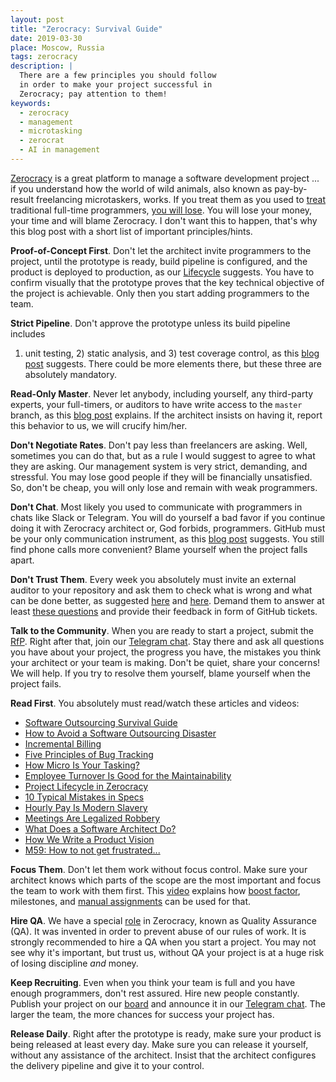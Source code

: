 ```yaml
---
layout: post
title: "Zerocracy: Survival Guide"
date: 2019-03-30
place: Moscow, Russia
tags: zerocracy
description: |
  There are a few principles you should follow
  in order to make your project successful in
  Zerocracy; pay attention to them!
keywords:
  - zerocracy
  - management
  - microtasking
  - zerocrat
  - AI in management
---
```


<!-- this post migrated here from zerocracy.com -->

[Zerocracy](https://www.zerocracy.com) is a great platform to manage
a software development project ... if you understand how the
world of wild animals, also known as pay-by-result freelancing
microtaskers, works. If you treat them as you used to
[treat](https://www.youtube.com/watch?v=1OFgf8XYI2A) traditional
full-time programmers, [you will lose](https://www.youtube.com/watch?v=SdrtZIW5JtY).
You will lose your money, your time
and will blame Zerocracy. I don't want this to happen, that's why
this blog post with a short list of important principles/hints.

<!--more-->

**Proof-of-Concept First**.
Don't let the architect invite programmers to the project, until the
prototype is ready, build pipeline is configured,
and the product is deployed to production, as our
[Lifecycle](https://www.yegor256.com/2014/10/06/software-project-lifecycle.html) suggests.
You have to confirm
visually that the prototype proves that the key technical objective
of the project is achievable. Only then you start adding programmers to the team.

**Strict Pipeline**.
Don't approve the prototype unless its build pipeline includes
1) unit testing, 2) static analysis, and 3) test coverage control,
as this [blog post](https://www.yegor256.com/2015/06/08/deadly-sins-software-project.html) suggests.
There could be more elements there, but these three are absolutely mandatory.

**Read-Only Master**.
Never let anybody, including yourself, any third-party experts, your full-timers,
or auditors to have write access to the `master` branch, as
this [blog post](https://www.yegor256.com/2014/07/21/read-only-master-branch.html)
explains. If the architect
insists on having it, report this behavior to us, we will crucify him/her.

**Don't Negotiate Rates**.
Don't pay less than freelancers are asking. Well, sometimes you can do that,
but as a rule I would suggest to agree to what they are asking. Our management
system is very strict, demanding, and stressful. You may lose good people
if they will be financially unsatisfied. So, don't be cheap, you will only lose
and remain with weak programmers.

**Don't Chat**.
Most likely you used to communicate with programmers in chats like Slack
or Telegram. You will do yourself a bad favor if you continue doing it
with Zerocracy architect or, God forbids, programmers. GitHub must be your
only communication instrument, as
this [blog post](https://www.yegor256.com/2014/10/07/stop-chatting-start-coding.html) suggests.
You still find phone calls more convenient?
Blame yourself when the project falls apart.

**Don't Trust Them**.
Every week you absolutely must invite an external auditor to your repository
and ask them to check what is wrong and what can be done better, as
suggested [here](https://www.yegor256.com/2014/12/18/independent-technical-reviews.html)
and [here](https://www.yegor256.com/2017/11/21/trust-pay-lose.html).
Demand them to answer at least [these questions](https://www.yegor256.com/2019/04/02/software-project-review-checklist.html) and
provide their feedback in form of GitHub tickets.

**Talk to the Community**.
When you are ready to start a project, submit the [RfP](https://www.zerocracy.com/rfp).
Right after that, join our [Telegram chat](https://t.me/zerocracy). Stay there
and ask all questions you have about your project, the progress you have,
the mistakes you think your architect or your team is making. Don't be quiet,
share your concerns! We will help. If you try to resolve them yourself,
blame yourself when the project fails.

**Read First**.
You absolutely must read/watch these articles and videos:

  * [Software Outsourcing Survival Guide](https://www.yegor256.com/2015/06/15/software-outsourcing-survival-guide.html)
  * [How to Avoid a Software Outsourcing Disaster](https://www.yegor256.com/2015/05/21/avoid-software-outsourcing-disaster.html)
  * [Incremental Billing](https://www.yegor256.com/2014/10/21/incremental-billing.html)
  * [Five Principles of Bug Tracking](https://www.yegor256.com/2014/11/24/principles-of-bug-tracking.html)
  * [How Micro Is Your Tasking?](https://www.yegor256.com/2017/11/28/microtasking.html)
  * [Employee Turnover Is Good for the Maintainability](https://www.yegor256.com/2015/12/29/turnover-is-good-for-maintainability.html)
  * [Project Lifecycle in Zerocracy](https://www.yegor256.com/2014/10/06/software-project-lifecycle.html)
  * [10 Typical Mistakes in Specs](https://www.yegor256.com/2015/11/10/ten-mistakes-in-specs.html)
  * [Hourly Pay Is Modern Slavery](https://www.yegor256.com/2015/07/21/hourly-pay-modern-slavery.html)
  * [Meetings Are Legalized Robbery](https://www.yegor256.com/2015/07/13/meetings-are-legalized-robbery.html)
  * [What Does a Software Architect Do?](https://www.yegor256.com/2014/10/12/who-is-software-architect.html)
  * [How We Write a Product Vision](https://www.yegor256.com/2014/10/20/how-we-write-product-vision.html)
  * [M59: How to not get frustrated...](https://youtu.be/w3HwEtFU2wo)

**Focus Them**.
Don't let them work without focus control. Make sure your architect
knows which parts of the scope are the most important and focus the
team to work with them first. This
[video](https://www.youtube.com/watch?v=w3HwEtFU2wo) explains how
[boost factor](http://www.zerocracy.com/policy.html#5),
milestones, and
[manual assignments](http://www.zerocracy.com/policy.html#19)
can be used for that.

**Hire QA**.
We have a special [role](https://www.yegor256.com/2016/07/10/software-project-roles.html)
in Zerocracy, known as Quality Assurance (QA).
It was invented in order to prevent abuse of our rules of work.
It is strongly recommended to hire a QA when you start a project. You may
not see why it's important, but trust us, without QA your project
is at a huge risk of losing discipline _and_ money.

**Keep Recruiting**.
Even when you think your team is full and you have enough programmers,
don't rest assured. Hire new people constantly. Publish your project
on our [board](https://www.0crat.com/board) and announce it in our
[Telegram chat](https://t.me/zerocracy). The larger the team, the
more chances for success your project has.

**Release Daily**.
Right after the prototype is ready, make sure your product is being released
at least every day. Make sure you can release it yourself, without any
assistance of the architect. Insist that the architect configures the
delivery pipeline and give it to your control.


